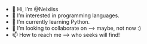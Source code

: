 - 👋 Hi, I’m @Neixiiss
- 👀 I’m interested in programming languages.
- 🌱 I’m currently learning Python.
- 💞️ I’m looking to collaborate on --> maybe, not now :)
- 📫 How to reach me --> who seeks will find!

<!---
Neixiiss/Neixiiss is a ✨ special ✨ repository because its `README.md` (this file) appears on your GitHub profile.
You can click the Preview link to take a look at your changes.
--->
